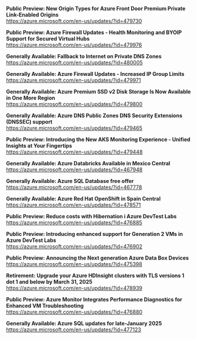 **Public Preview: New Origin Types for Azure Front Door Premium Private Link-Enabled Origins**  
https://azure.microsoft.com/en-us/updates/?id=479730

**Public Preview: Azure Firewall Updates - Health Monitoring and BYOIP Support for Secured Virtual Hubs**  
https://azure.microsoft.com/en-us/updates/?id=479976

**Generally Available: Fallback to Internet on Private DNS Zones**  
https://azure.microsoft.com/en-us/updates/?id=480005

**Generally Available: Azure Firewall Updates - Increased IP Group Limits**  
https://azure.microsoft.com/en-us/updates/?id=479971

**Generally Available: Azure Premium SSD v2 Disk Storage Is Now Available in One More Region**  
https://azure.microsoft.com/en-us/updates/?id=479800

**Generally Available: Azure DNS Public Zones DNS Security Extensions (DNSSEC) support**  
https://azure.microsoft.com/en-us/updates/?id=479465

**Public Preview: Introducing the New AKS Monitoring Experience - Unified Insights at Your Fingertips**  
https://azure.microsoft.com/en-us/updates/?id=479448

**Generally Available: Azure Databricks Available in Mexico Central**  
https://azure.microsoft.com/en-us/updates/?id=467948

**Generally Available: Azure SQL Database free offer**  
https://azure.microsoft.com/en-us/updates/?id=467778

**Generally Available: Azure Red Hat OpenShift in Spain Central**  
https://azure.microsoft.com/en-us/updates/?id=478571

**Public Preview: Reduce costs with Hibernation i Azure DevTest Labs**  
https://azure.microsoft.com/en-us/updates/?id=476885

**Public Preview: Introducing enhanced support for Generation 2 VMs in Azure DevTest Labs**  
https://azure.microsoft.com/en-us/updates/?id=476902

**Public Preview: Announcing the Next generation Azure Data Box Devices**  
https://azure.microsoft.com/en-us/updates/?id=475398

**Retirement: Upgrade your Azure HDInsight clusters with TLS versions 1 dot 1 and below by March 31, 2025**  
https://azure.microsoft.com/en-us/updates/?id=478939

**Public Preview: Azure Monitor Integrates Performance Diagnostics for Enhanced VM Troubleshooting**  
https://azure.microsoft.com/en-us/updates/?id=476880

**Generally Available: Azure SQL updates for late-January 2025**  
https://azure.microsoft.com/en-us/updates/?id=477123